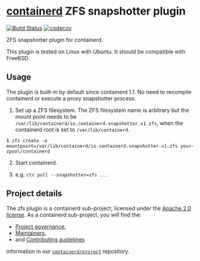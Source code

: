 # [containerd](https://github.com/demonoid81/containerd) ZFS snapshotter plugin

[![Build Status](https://travis-ci.org/containerd/zfs.svg)](https://travis-ci.org/containerd/zfs)
[![codecov](https://codecov.io/gh/containerd/zfs/branch/master/graph/badge.svg)](https://codecov.io/gh/containerd/zfs)

ZFS snapshotter plugin for containerd.

This plugin is tested on Linux with Ubuntu.  It should be compatible with FreeBSD.

## Usage

The plugin is built-in by default since containerd 1.1.
No need to recompile containerd or execute a proxy snapshotter process.

1. Set up a ZFS filesystem.
The ZFS filesystem name is arbitrary but the mount point needs to be `/var/lib/containerd/io.containerd.snapshotter.v1.zfs`, when the containerd root is set to `/var/lib/containerd`.
```console
$ zfs create -o mountpoint=/var/lib/containerd/io.containerd.snapshotter.v1.zfs your-zpool/containerd
```

2. Start containerd.

3. e.g. `ctr pull --snapshotter=zfs ...`

## Project details

The zfs plugin is a containerd sub-project, licensed under the [Apache 2.0 license](./LICENSE).
As a containerd sub-project, you will find the:
 * [Project governance](https://github.com/containerd/project/blob/master/GOVERNANCE.md),
 * [Maintainers](https://github.com/containerd/project/blob/master/MAINTAINERS),
 * and [Contributing guidelines](https://github.com/containerd/project/blob/master/CONTRIBUTING.md)

information in our [`containerd/project`](https://github.com/containerd/project) repository.
